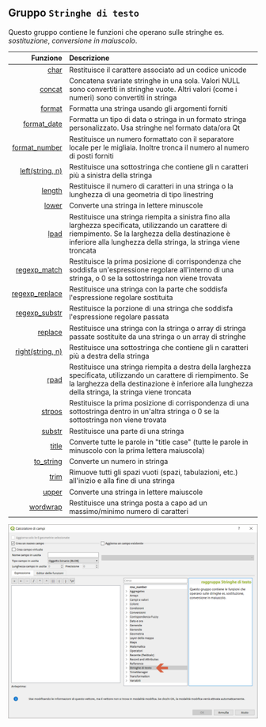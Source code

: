 ## Gruppo `Stringhe di testo`

Questo gruppo contiene le funzioni che operano sulle stringhe es. _sostituzione_, _conversione in maiuscolo_.

 Funzione | Descrizione 
 -------: | :---------- 
[char](funzioni/char.md)|Restituisce il carattere associato ad un codice unicode
[concat](funzioni/concat.md)|Concatena svariate stringhe in una sola. Valori NULL sono convertiti in stringhe vuote. Altri valori (come i numeri) sono convertiti in stringa
[format](funzioni/format.md)|Formatta una stringa usando gli argomenti forniti
[format_date](funzioni/format_date.md)|Formatta un tipo di data o stringa in un formato stringa personalizzato. Usa stringhe nel formato data/ora Qt
[format_number](funzioni/format_number.md)|Restituisce un numero formattato con il separatore locale per le migliaia. Inoltre tronca il numero al numero di posti forniti
[left(string, n)](funzioni/left.md)|Restituisce una sottostringa che contiene gli n caratteri più a sinistra della stringa
[length](funzioni/length.md)|Restituisce il numero di caratteri in una stringa o la lunghezza di una geometria di tipo linestring
[lower](funzioni/lower.md)|Converte una stringa in lettere minuscole
[lpad](funzioni/lpad.md)|Restituisce una stringa riempita a sinistra fino alla larghezza specificata, utilizzando un carattere di riempimento. Se la larghezza della destinazione è inferiore alla lunghezza della stringa, la stringa viene troncata
[regexp_match](funzioni/regexp_match.md)|Restituisce la prima posizione di corrispondenza che soddisfa un'espressione regolare all'interno di una stringa, o 0 se la sottostringa non viene trovata
[regexp_replace](funzioni/regexp_replace.md)|Restituisce una stringa con la parte che soddisfa l'espressione regolare sostituita
[regexp_substr](funzioni/regexp_substr.md)|Restituisce la porzione di una stringa che soddisfa l'espressione regolare passata
[replace](funzioni/replace.md)|Restituisce una stringa con la stringa o array di stringa passate sostituite da una stringa o un array di stringhe
[right(string, n)](funzioni/right.md)|Restituisce una sottostringa che contiene gli n caratteri più a destra della stringa
[rpad](funzioni/rpad.md)|Restituisce una stringa riempita a destra della larghezza specificata, utilizzando un carattere di riempimento. Se la larghezza della destinazione è inferiore alla lunghezza della stringa, la stringa viene troncata
[strpos](funzioni/strpos.md)|Restituisce la prima posizione di corrispondenza di una sottostringa dentro in un'altra stringa o 0 se la sottostringa non viene trovata
[substr](funzioni/substr.md)|Restituisce una parte di una stringa
[title](funzioni/title.md)|Converte tutte le parole in "title case" (tutte le parole in minuscolo con la prima lettera maiuscola)
[to_string](funzioni/to_string.md)|Converte un numero in stringa
[trim](funzioni/trim.md)|Rimuove tutti gli spazi vuoti (spazi, tabulazioni, etc.) all'inizio e alla fine di una stringa
[upper](funzioni/upper.md)|Converte una stringa in lettere maiuscole
[wordwrap](funzioni/wordwrap.md)|Restituisce una stringa posta a capo ad un massimo/minimo numero di caratteri


<img src="/img/stringhe_di_testo/gruppo_stringhe_di_testo1.png">
